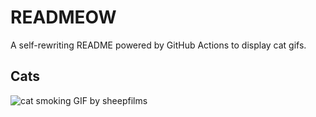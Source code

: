 # READMEOW

A self-rewriting README powered by GitHub Actions to display cat gifs.

## Cats

![cat smoking GIF by sheepfilms](https://media4.giphy.com/media/l0ExdMHUDKteztyfe/200.gif?cid=9acd02da91lp9b22rptqkz53i2kjl0n7glbexdblh71jqcln&ep=v1_gifs_search&rid=200.gif&ct=g)
